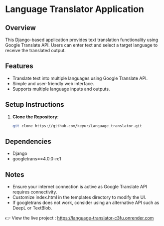 # Language Translator Application

## Overview

This Django-based application provides text translation functionality using Google Translate API. Users can enter text and select a target language to receive the translated output.

## Features

- Translate text into multiple languages using Google Translate API.
- Simple and user-friendly web interface.
- Supports multiple language inputs and outputs.

## Setup Instructions

1. **Clone the Repository**:
   ```bash
   git clone https://github.com/keyur/Language_translator.git

## Dependencies

- Django
- googletrans==4.0.0-rc1

## Notes

- Ensure your internet connection is active as Google Translate API requires connectivity.
- Customize index.html in the templates directory to modify the UI.
- If googletrans does not work, consider using an alternative API such as DeepL or TextBlob.

👉 View the live project : https://language-translator-c3fu.onrender.com
